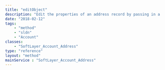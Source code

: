 ```yaml
---
title: "editObject"
description: "Edit the properties of an address record by passing in a modified instance of a SoftLayer_Account_Address object. Users will be restricted to modifying addresses for their account. "
date: "2018-02-12"
tags:
    - "method"
    - "sldn"
    - "Account"
classes:
    - "SoftLayer_Account_Address"
type: "reference"
layout: "method"
mainService : "SoftLayer_Account_Address"
---
```

